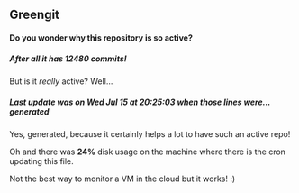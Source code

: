 ## Greengit

#### Do you wonder why this repository is so active?

##### After all it has 12480 commits!

But is it *really* active? Well...

##### Last update was on Wed Jul 15 at 20:25:03 when those lines were... generated

Yes, generated, because it certainly helps a lot to have such an active repo!

Oh and there was **24%** disk usage on the machine
where there is the cron updating this file.

Not the best way to monitor a VM in the cloud but it works! :)
